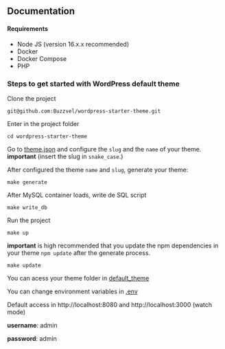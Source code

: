 ## Documentation
####  Requirements
- Node JS (version 16.x.x recommended)
- Docker
- Docker Compose
- PHP 
### Steps to get started with WordPress default theme

Clone the project
```
git@github.com:Buzzvel/wordpress-starter-theme.git
```

Enter in the project folder
```
cd wordpress-starter-theme
```

Go to [theme.json](theme.json) and configure the `slug` and the `name` of your theme. 
 **important** (insert the slug in `snake_case`.)

After configured the theme `name` and `slug`, generate your theme:
```
make generate
```

After MySQL container loads, write de SQL script 
```
make write_db
```

Run the project 
```
make up 
```

**important** is high recommended that you update the npm dependencies in your theme `npm update` after the generate process.
```
make update
```

You can acess your theme folder in [default_theme](default_theme)

You can change environment variables in  [.env](.env)

Default access in http://localhost:8080 and http://localhost:3000 (watch mode)


**username**: admin

**password**: admin
